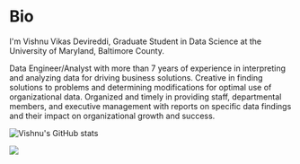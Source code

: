 # Bio

I'm Vishnu Vikas Devireddi, Graduate Student in Data Science at the University of Maryland, Baltimore County.

Data Engineer/Analyst with more than 7 years of experience in interpreting and analyzing data for driving business solutions. Creative in finding solutions to problems and determining modifications for optimal use of organizational data. Organized and timely in providing staff, departmental members, and executive management with reports on specific data findings and their impact on organizational growth and success.




![Vishnu's GitHub stats](https://github-readme-stats.vercel.app/api?username=vishnu-devireddi&show_icons=true&theme=dark)


![](https://komarev.com/ghpvc/?username=vishnu-devireddi)

<!---
vishnu-devireddi/vishnu-devireddi is a ✨ special ✨ repository because its `README.md` (this file) appears on your GitHub profile.
You can click the Preview link to take a look at your changes.
--->

